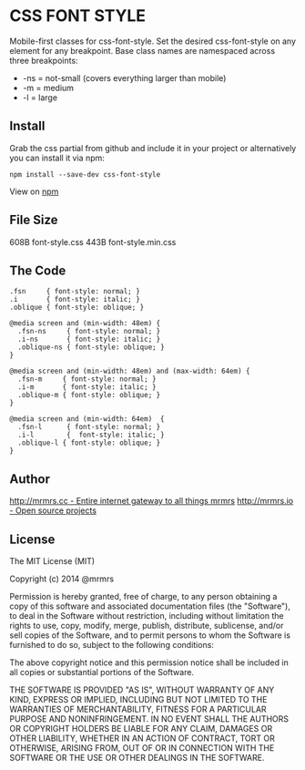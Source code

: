 # CSS FONT STYLE

  Mobile-first classes for css-font-style.
  Set the desired css-font-style on any element for any breakpoint.
  Base class names are namespaced across three breakpoints:

*  -ns = not-small (covers everything larger than mobile)
*  -m  = medium
*  -l  = large

## Install
Grab the css partial from github and include it in your project or alternatively
you can install it via npm:
```
npm install --save-dev css-font-style
```
View on [npm](https://www.npmjs.org/package/css-font-style)


## File Size

608B font-style.css
443B font-style.min.css

## The Code
```
.fsn     { font-style: normal; }
.i       { font-style: italic; }
.oblique { font-style: oblique; }

@media screen and (min-width: 48em) {
  .fsn-ns     { font-style: normal; }
  .i-ns       { font-style: italic; }
  .oblique-ns { font-style: oblique; }
}

@media screen and (min-width: 48em) and (max-width: 64em) {
  .fsn-m     { font-style: normal; }
  .i-m       { font-style: italic; }
  .oblique-m { font-style: oblique; }
}

@media screen and (min-width: 64em)  {
  .fsn-l      { font-style: normal; }
  .i-l        {  font-style: italic; }
  .oblique-l { font-style: oblique; }
}

```

## Author

[http://mrmrs.cc - Entire internet gateway to all things mrmrs](http://mrmrs.cc)
[http://mrmrs.io - Open source projects](http://mrmrs.io)

## License

The MIT License (MIT)

Copyright (c) 2014 @mrmrs

Permission is hereby granted, free of charge, to any person obtaining a copy
of this software and associated documentation files (the "Software"), to deal
in the Software without restriction, including without limitation the rights
to use, copy, modify, merge, publish, distribute, sublicense, and/or sell
copies of the Software, and to permit persons to whom the Software is
furnished to do so, subject to the following conditions:

The above copyright notice and this permission notice shall be included in
all copies or substantial portions of the Software.

THE SOFTWARE IS PROVIDED "AS IS", WITHOUT WARRANTY OF ANY KIND, EXPRESS OR
IMPLIED, INCLUDING BUT NOT LIMITED TO THE WARRANTIES OF MERCHANTABILITY,
FITNESS FOR A PARTICULAR PURPOSE AND NONINFRINGEMENT. IN NO EVENT SHALL THE
AUTHORS OR COPYRIGHT HOLDERS BE LIABLE FOR ANY CLAIM, DAMAGES OR OTHER
LIABILITY, WHETHER IN AN ACTION OF CONTRACT, TORT OR OTHERWISE, ARISING FROM,
OUT OF OR IN CONNECTION WITH THE SOFTWARE OR THE USE OR OTHER DEALINGS IN
THE SOFTWARE.

